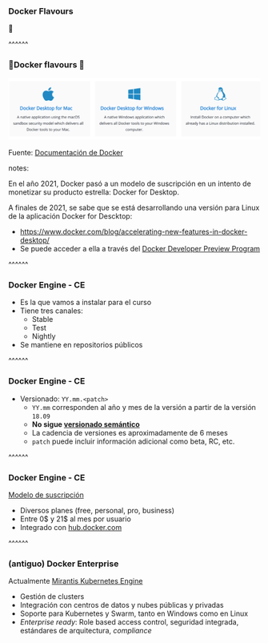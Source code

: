 ### Docker Flavours
🍦

^^^^^^

### 🍦Docker flavours 🍦

![Docker flavours](../../images/docker-flavours.png)<!-- .element: class="plain" -->

Fuente: [Documentación de Docker](https://docs.docker.com/get-docker/)

notes:

En el año 2021, Docker pasó a un modelo de suscripción en un intento de monetizar
su producto estrella: Docker for Desktop.

A finales de 2021, se sabe que se está desarrollando una versión para Linux de
la aplicación Docker for Descktop:
* https://www.docker.com/blog/accelerating-new-features-in-docker-desktop/
* Se puede acceder a ella a través del 
  [Docker Developer Preview Program](https://www.docker.com/community/get-involved/developer-preview)

^^^^^^

### Docker Engine - CE
* Es la que vamos a instalar para el curso
* Tiene tres canales:
  * Stable
  * Test
  * Nightly
* Se mantiene en repositorios públicos

^^^^^^
### Docker Engine - CE

* Versionado: ```YY.mm.<patch>```
  * ```YY.mm``` corresponden al año y mes de la versión a partir de la versión ```18.09```
  * **No sigue [versionado semántico](https://semver.org/)**
  * La cadencia de versiones es aproximadamente de 6 meses
  * ```patch``` puede incluir información adicional como beta, RC, etc.

^^^^^^

### Docker Engine - CE

[Modelo de suscripción](https://www.docker.com/pricing)

* Diversos planes (free, personal, pro, business)
* Entre 0$ y 21$ al mes por usuario
* Integrado con [hub.docker.com](https://hub.docker.com)


^^^^^^
### (antiguo) Docker Enterprise

Actualmente [Mirantis Kubernetes Engine](https://www.mirantis.com/software/mirantis-kubernetes-engine/)
* Gestión de clusters
* Integración con centros de datos y nubes públicas y privadas
* Soporte para Kubernetes y Swarm, tanto en Windows como en Linux
* _Enterprise ready_: Role based access control, seguridad integrada, estándares de arquitectura, _compliance_
